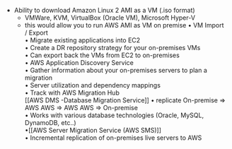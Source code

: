 * Ability to download Amazon Linux 2 AMI as a VM (.iso format)  
	* VMWare, KVM, VirtualBox (Oracle VM), Microsoft Hyper-V 
	* this would allow you to run AWS AMI as VM on premise
• VM Import / Export  
		• Migrate existing applications into EC2  
		• Create a DR repository strategy for your on-premises VMs  
		• Can export back the VMs from EC2 to on-premises  
• AWS Application Discovery Service  
		• Gather information about your on-premises servers to plan a migration  
		• Server utilization and dependency mappings  
		• Track with AWS Migration Hub  
[[AWS DMS -Database Migration Service]]
		• replicate 
				On-premise => AWS 
				AWS => AWS
				AWS => On-premise  
		• Works with various database technologies (Oracle, MySQL, DynamoDB, etc..)  
•[[AWS Server Migration Service (AWS SMS)]]  
		• Incremental replication of on-premises live servers to AWS